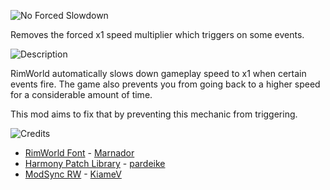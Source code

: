 ![No Forced Slowdown](https://i.imgur.com/mUEc7MK.png)

Removes the forced x1 speed multiplier which triggers on some events.

![Description](https://i.imgur.com/OG6xUzd.png)

RimWorld automatically slows down gameplay speed to x1 when certain events fire. The game also prevents you from going back to a higher speed for a considerable amount of time.

This mod aims to fix that by preventing this mechanic from triggering.

![Credits](https://i.imgur.com/M5vIOEd.png)

- [RimWorld Font](https://ludeon.com/forums/index.php?topic=11022.0) - [Marnador](https://ludeon.com/forums/index.php?action=profile;u=36313)
- [Harmony Patch Library](https://github.com/pardeike/Harmony) - [pardeike](https://www.patreon.com/pardeike/overview)
- [ModSync RW](https://github.com/KiameV/rimworld-modsync-rw) - [KiameV](https://github.com/KiameV)
